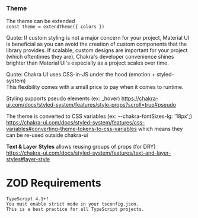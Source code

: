 
### Theme
The theme can be extended   
```const theme = extendTheme({ colors })```

Quote:
If custom styling is not a major concern for your project,
Material UI is beneficial as you can avoid the creation of custom components
that the library provides.
If scalable, custom designs are important for your project (which oftentimes they are),
Chakra's developer convenience shines brighter than Material UI's
especially as a project scales over time.

Quote:
Chakra UI uses CSS-in-JS under the hood (emotion + styled-system)   
This flexibility comes with a small price to pay when it comes to runtime.

Styling supports pseudo elements (ex: _hover)
https://chakra-ui.com/docs/styled-system/features/style-props?scroll=true#pseudo

The theme is converted to CSS variables (ex: --chakra-fontSizes-lg: '18px';)   
https://chakra-ui.com/docs/styled-system/features/css-variables#converting-theme-tokens-to-css-variables
which means they can be re-used outside chakra-ui


**Text & Layer Styles** allows reusing groups of props (for DRY)  
https://chakra-ui.com/docs/styled-system/features/text-and-layer-styles#layer-style


# ZOD Requirements
```
TypeScript 4.1+!  
You must enable strict mode in your tsconfig.json.
This is a best practice for all TypeScript projects.
```
